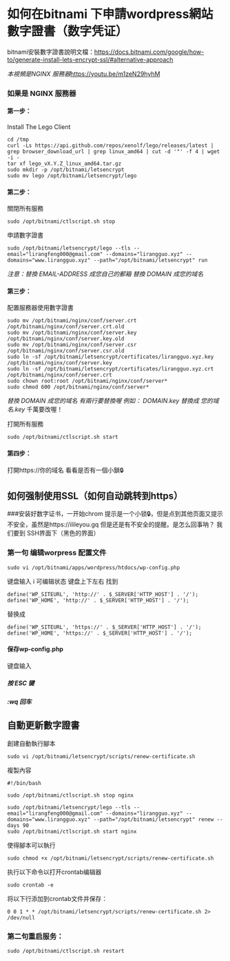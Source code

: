# 如何在bitnami 下申請wordpress網站 數字證書（数字凭证）
    

    
bitnami安裝數字證書說明文檔：https://docs.bitnami.com/google/how-to/generate-install-lets-encrypt-ssl/#alternative-approach

*本視頻是NGINX 服務器*https://youtu.be/m1zeN29hyhM

### 如果是 NGINX 服務器
#### 第一步：
Install The Lego Client
```
cd /tmp
curl -Ls https://api.github.com/repos/xenolf/lego/releases/latest | grep browser_download_url | grep linux_amd64 | cut -d '"' -f 4 | wget -i -
tar xf lego_vX.Y.Z_linux_amd64.tar.gz
sudo mkdir -p /opt/bitnami/letsencrypt
sudo mv lego /opt/bitnami/letsencrypt/lego
```


#### 第二步：
關閉所有服務
```
sudo /opt/bitnami/ctlscript.sh stop
```

申請數字證書
```
sudo /opt/bitnami/letsencrypt/lego --tls --email="lirangfeng000@gmail.com" --domains="lirangguo.xyz" --domains="www.lirangguo.xyz" --path="/opt/bitnami/letsencrypt" run
```
*注意：替換 EMAIL-ADDRESS 成您自己的郵箱  替換 DOMAIN 成您的域名*


#### 第三步：
配置服務器使用數字證書

```
sudo mv /opt/bitnami/nginx/conf/server.crt /opt/bitnami/nginx/conf/server.crt.old
sudo mv /opt/bitnami/nginx/conf/server.key /opt/bitnami/nginx/conf/server.key.old
sudo mv /opt/bitnami/nginx/conf/server.csr /opt/bitnami/nginx/conf/server.csr.old
sudo ln -sf /opt/bitnami/letsencrypt/certificates/lirangguo.xyz.key /opt/bitnami/nginx/conf/server.key
sudo ln -sf /opt/bitnami/letsencrypt/certificates/lirangguo.xyz.crt /opt/bitnami/nginx/conf/server.crt
sudo chown root:root /opt/bitnami/nginx/conf/server*
sudo chmod 600 /opt/bitnami/nginx/conf/server*
```
*替換 DOMAIN 成您的域名 有兩行要替換喔  例如： DOMAIN.key 替換成 您的域名.key* 千萬要改喔！



打開所有服務
```
sudo /opt/bitnami/ctlscript.sh start
```
#### 第四步：

打開https://你的域名  看看是否有一個小鎖🔒



## 如何强制使用SSL（如何自动跳转到https）
###安装好数字证书，一开始chrom 提示是一个小锁🔒，但是点到其他页面又提示不安全，虽然是https://ilileyou.gq 但是还是有不安全的提醒。是怎么回事呐？
我们要到 SSH界面下（黑色的界面）

### 第一句 编辑worpress 配置文件
```
sudo vi /opt/bitnami/apps/wordpress/htdocs/wp-config.php
```
键盘输入 i 可编辑状态
键盘上下左右 找到
```
define('WP_SITEURL', 'http://' . $_SERVER['HTTP_HOST'] . '/');
define('WP_HOME', 'http://' . $_SERVER['HTTP_HOST'] . '/');
```
替换成
```
define('WP_SITEURL', 'https://' . $_SERVER['HTTP_HOST'] . '/');
define('WP_HOME', 'https://' . $_SERVER['HTTP_HOST'] . '/');
```
#### 保存wp-config.php
 键盘输入
##### 按 ESC 键

#####  :wq      回车

## 自動更新數字證書
創建自動執行腳本
```
sudo vi /opt/bitnami/letsencrypt/scripts/renew-certificate.sh
```
複製內容
```
#!/bin/bash

sudo /opt/bitnami/ctlscript.sh stop nginx

sudo /opt/bitnami/letsencrypt/lego --tls --email="lirangfeng000@gmail.com" --domains="lirangguo.xyz" --domains="www.lirangguo.xyz" --path="/opt/bitnami/letsencrypt" renew --days 90
sudo /opt/bitnami/ctlscript.sh start nginx
```


使得腳本可以執行

```
sudo chmod +x /opt/bitnami/letsencrypt/scripts/renew-certificate.sh
```

执行以下命令以打开crontab编辑器
```
sudo crontab -e
```
将以下行添加到crontab文件并保存：
```
0 0 1 * * /opt/bitnami/letsencrypt/scripts/renew-certificate.sh 2> /dev/null
```

### 第二句重启服务：

```
sudo /opt/bitnami/ctlscript.sh restart
```
